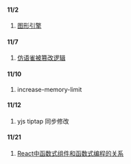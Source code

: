 #### 11/2
1. [图形引擎](https://mp.weixin.qq.com/s/elpKvJaUMFLKksb57VwtCg)

#### 11/7

1. [仿语雀被篡改逻辑](https://mp.weixin.qq.com/s/e_4qe50i_SpZBJ_ILkb7XQ)

#### 11/10
1. increase-memory-limit

#### 11/12
1. yjs  tiptap 同步修改

#### 11/21
1. [React中函数式组件和函数式编程的关系](https://mp.weixin.qq.com/s/GJBuhJf9imXsKnL4r-rjww)
